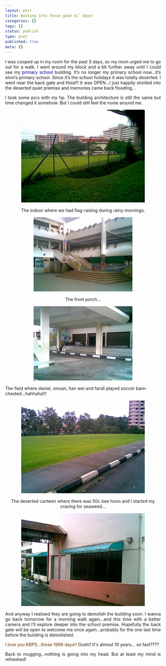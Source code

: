 ```yaml
---
layout: post
title: Walking into those good ol’ days!
categories: []
tags: []
status: publish
type: post
published: true
meta: {}
---
```

<p align="justify">I was cooped up in my room for the past 3 days, so my mom urged me to go out for a walk. I went around my block and a bit further away until I could see my <font color="#000099">primary school </font>building. It’s no longer my primary school now…it’s elvin’s primary school. Since it’s the school holidays it was totally deserted. I went near the back gate and Hola!!! It was OPEN…I just happily strolled into the deserted quiet premise and memories came back flooding…</p>
<p align="justify">I took some pics with my hp. The building architecture is still the same but time changed it somehow. But I could still feel the noise around me.</p>
<p align="center"><img border="0" src="/img/Image022.jpg" /></p>
<p align="center">The indoor where we had flag-raising during rainy mornings.</p>
<p align="center"><img border="0" src="/img/Image026.jpg" /></p>
<p align="center">The front porch…</p>
<p align="center"><img border="0" src="/img/Image025.jpg" /></p>
The field where daniel, xinxan, han wei and fandi played soccer bare-chested…hahhaha!!!
<p align="center"><img border="0" src="/img/Image024.jpg" /></p>
<p align="center">The deserted canteen where there was 50c bee hoon and I started my craving for seaweed...</p>
<p align="center"><img border="0" src="/img/Image023.jpg" /></p>
<p align="justify">And anyway I realised they are going to demolish the building soon. I wanna go back tomorrow for a morning walk again…and this time with a better camera and I’ll explore deeper into the school premise. Hopefully the back gate will be open to welcome me once again…probably for the one last time before the building is demolished.</p>
<p align="justify"><font color="#663300">I love you KBPS…those 1996 days!!</font> Gosh!! It's almost 10 years... so fast????</p>
<p align="justify">Back to mugging…nothing is going into my head. But at least my mind is refreshed!</p>
